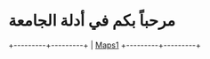 # مرحباً بكم في أدلة الجامعة 

+---------+---------+
| [Maps1][1]
+---------+---------+

  [1]: ".\Maps\Map1.md"
